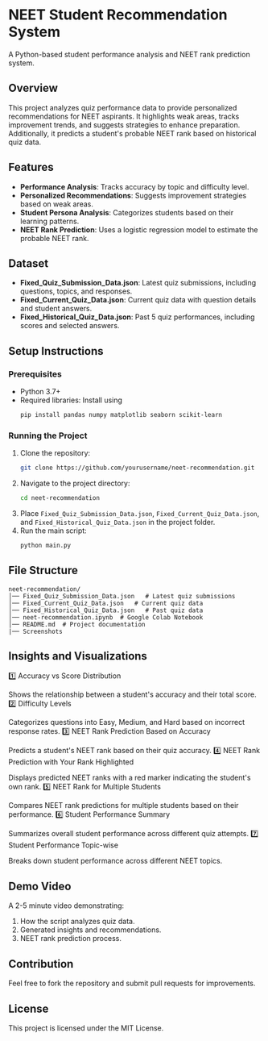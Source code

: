 # NEET Student Recommendation System
A Python-based student performance analysis and NEET rank prediction system.

## Overview
This project analyzes quiz performance data to provide personalized recommendations for NEET aspirants. It highlights weak areas, tracks improvement trends, and suggests strategies to enhance preparation. Additionally, it predicts a student's probable NEET rank based on historical quiz data.

## Features
- **Performance Analysis**: Tracks accuracy by topic and difficulty level.
- **Personalized Recommendations**: Suggests improvement strategies based on weak areas.
- **Student Persona Analysis**: Categorizes students based on their learning patterns.
- **NEET Rank Prediction**: Uses a logistic regression model to estimate the probable NEET rank.

## Dataset
- **Fixed_Quiz_Submission_Data.json**: Latest quiz submissions, including questions, topics, and responses.
- **Fixed_Current_Quiz_Data.json**: Current quiz data with question details and student answers.
- **Fixed_Historical_Quiz_Data.json**: Past 5 quiz performances, including scores and selected answers.

## Setup Instructions
### Prerequisites
- Python 3.7+
- Required libraries: Install using
  ```bash
  pip install pandas numpy matplotlib seaborn scikit-learn
  ```

### Running the Project
1. Clone the repository:
   ```bash
   git clone https://github.com/yourusername/neet-recommendation.git
   ```
2. Navigate to the project directory:
   ```bash
   cd neet-recommendation
   ```
3. Place `Fixed_Quiz_Submission_Data.json`, `Fixed_Current_Quiz_Data.json`, and `Fixed_Historical_Quiz_Data.json` in the project folder.
4. Run the main script:
   ```bash
   python main.py
   ```

## File Structure
```
neet-recommendation/
│── Fixed_Quiz_Submission_Data.json   # Latest quiz submissions
│── Fixed_Current_Quiz_Data.json   # Current quiz data
│── Fixed_Historical_Quiz_Data.json   # Past quiz data
│── neet-recommendation.ipynb  # Google Colab Notebook
│── README.md  # Project documentation
|── Screenshots
```

## Insights and Visualizations
1️⃣ Accuracy vs Score Distribution

Shows the relationship between a student's accuracy and their total score.
2️⃣ Difficulty Levels

Categorizes questions into Easy, Medium, and Hard based on incorrect response rates.
3️⃣ NEET Rank Prediction Based on Accuracy

Predicts a student's NEET rank based on their quiz accuracy.
4️⃣ NEET Rank Prediction with Your Rank Highlighted

Displays predicted NEET ranks with a red marker indicating the student's own rank.
5️⃣ NEET Rank for Multiple Students

Compares NEET rank predictions for multiple students based on their performance.
6️⃣ Student Performance Summary

Summarizes overall student performance across different quiz attempts.
7️⃣ Student Performance Topic-wise

Breaks down student performance across different NEET topics.

## Demo Video
A 2-5 minute video demonstrating:
1. How the script analyzes quiz data.
2. Generated insights and recommendations.
3. NEET rank prediction process.

## Contribution
Feel free to fork the repository and submit pull requests for improvements.

## License
This project is licensed under the MIT License.


